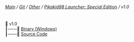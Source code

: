 ﻿###### [Main](https://pikakid98.github.io) / [Git](https://git-pikakid98.github.io) / [Other](https://git-pikakid98.github.io/other) / [Pikakid98 Launcher: Special Edition](https://git-pikakid98.github.io/other/pikakid98-launcher-se) / v1.0
<h1></h1>

📂 v1.0
\
┃───📄 [Binary (Windows)](https://github.com/Git-Pikakid98/pikakid98-launcher-se/releases/download/v1.0/Pikakid98.Launcher.-.Special.Edition.7z)
\
┃───📄 [Source Code](https://github.com/Git-Pikakid98/pikakid98-launcher-se/archive/refs/tags/v1.0.zip)
